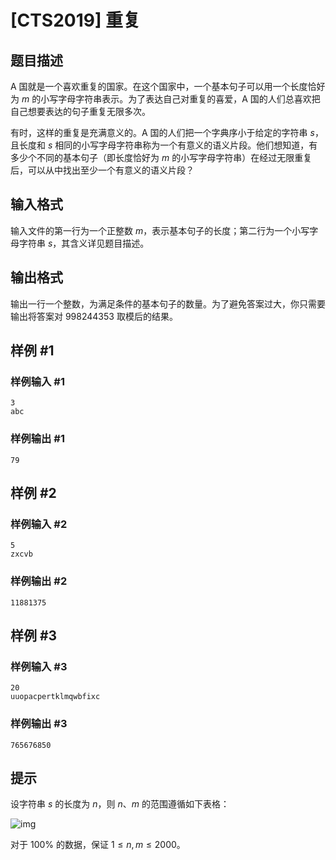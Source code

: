 # [CTS2019] 重复

## 题目描述

A 国就是一个喜欢重复的国家。在这个国家中，一个基本句子可以用一个长度恰好为 $m$ 的小写字母字符串表示。为了表达自己对重复的喜爱，A 国的人们总喜欢把自己想要表达的句子重复无限多次。

有时，这样的重复是充满意义的。A 国的人们把一个字典序小于给定的字符串 $s$，且长度和 $s$ 相同的小写字母字符串称为一个有意义的语义片段。他们想知道，有多少个不同的基本句子（即长度恰好为 $m$ 的小写字母字符串）在经过无限重复后，可以从中找出至少一个有意义的语义片段？

## 输入格式

输入文件的第一行为一个正整数 $m$，表示基本句子的长度；第二行为一个小写字母字符串 $s$，其含义详见题目描述。

## 输出格式

输出一行一个整数，为满足条件的基本句子的数量。为了避免答案过大，你只需要输出将答案对 $998244353$ 取模后的结果。

## 样例 #1

### 样例输入 #1
```
3
abc
```

### 样例输出 #1

```
79
```

## 样例 #2

### 样例输入 #2
```
5
zxcvb
```

### 样例输出 #2

```
11881375
```

## 样例 #3

### 样例输入 #3
```
20
uuopacpertklmqwbfixc
```

### 样例输出 #3

```
765676850
```

## 提示

设字符串 $s$ 的长度为 $n$，则 $n$、$m$ 的范围遵循如下表格：

![img](https://s2.ax1x.com/2019/05/17/EL0fFU.png)

对于 $100\%$ 的数据，保证 $1\le n,m\le 2000$。
